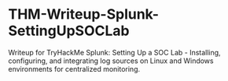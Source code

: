 # THM-Writeup-Splunk-SettingUpSOCLab
Writeup for TryHackMe Splunk: Setting Up a SOC Lab - Installing, configuring, and integrating log sources on Linux and Windows environments for centralized monitoring.
